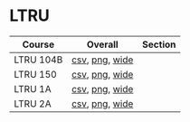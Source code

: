 # LTRU

| Course | Overall | Section |
| ------ | ------- | ------- |
| LTRU 104B | [csv](https://github.com/UCSD-Historical-Enrollment-Data/2024Fall/blob/main/overall/LTRU%20104B.csv), [png](https://raw.githubusercontent.com/UCSD-Historical-Enrollment-Data/2024Fall/main/plot_overall/LTRU%20104B.png), [wide](https://raw.githubusercontent.com/UCSD-Historical-Enrollment-Data/2024Fall/main/plot_overall_wide/LTRU%20104B.png) |  |
| LTRU 150 | [csv](https://github.com/UCSD-Historical-Enrollment-Data/2024Fall/blob/main/overall/LTRU%20150.csv), [png](https://raw.githubusercontent.com/UCSD-Historical-Enrollment-Data/2024Fall/main/plot_overall/LTRU%20150.png), [wide](https://raw.githubusercontent.com/UCSD-Historical-Enrollment-Data/2024Fall/main/plot_overall_wide/LTRU%20150.png) |  |
| LTRU 1A | [csv](https://github.com/UCSD-Historical-Enrollment-Data/2024Fall/blob/main/overall/LTRU%201A.csv), [png](https://raw.githubusercontent.com/UCSD-Historical-Enrollment-Data/2024Fall/main/plot_overall/LTRU%201A.png), [wide](https://raw.githubusercontent.com/UCSD-Historical-Enrollment-Data/2024Fall/main/plot_overall_wide/LTRU%201A.png) |  |
| LTRU 2A | [csv](https://github.com/UCSD-Historical-Enrollment-Data/2024Fall/blob/main/overall/LTRU%202A.csv), [png](https://raw.githubusercontent.com/UCSD-Historical-Enrollment-Data/2024Fall/main/plot_overall/LTRU%202A.png), [wide](https://raw.githubusercontent.com/UCSD-Historical-Enrollment-Data/2024Fall/main/plot_overall_wide/LTRU%202A.png) |  |
